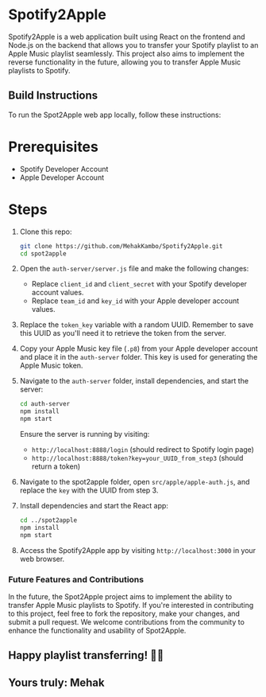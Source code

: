 # Spotify2Apple
Spotify2Apple is a web application built using React on the frontend and Node.js on the backend that allows you to transfer your Spotify playlist to an Apple Music playlist seamlessly. This project also aims to implement the reverse functionality in the future, allowing you to transfer Apple Music playlists to Spotify.

## Build Instructions
To run the Spot2Apple web app locally, follow these instructions:

# Prerequisites
- Spotify Developer Account
- Apple Developer Account

# Steps

1. Clone this repo:
   ```bash
   git clone https://github.com/MehakKambo/Spotify2Apple.git
   cd spot2apple
   ```

2. Open the `auth-server/server.js` file and make the following changes:
   - Replace `client_id` and `client_secret` with your Spotify developer account values.
   - Replace `team_id` and `key_id` with your Apple developer account values.

3. Replace the `token_key` variable with a random UUID. Remember to save this UUID as you'll need it to retrieve the token from the server.
4. Copy your Apple Music key file (`.p8`) from your Apple developer account and place it in the `auth-server` folder. This key is used for generating the Apple Music token.
5. Navigate to the `auth-server` folder, install dependencies, and start the server:
   ```bash
   cd auth-server
   npm install
   npm start
   ```

   Ensure the server is running by visiting:
   - `http://localhost:8888/login` (should redirect to Spotify login page)
   - `http://localhost:8888/token?key=your_UUID_from_step3` (should return a token)

6. Navigate to the spot2apple folder, open `src/apple/apple-auth.js`, and replace the `key` with the UUID from step 3.
7. Install dependencies and start the React app:
   ```bash
   cd ../spot2apple
   npm install
   npm start
   ```
8. Access the Spotify2Apple app by visiting `http://localhost:3000` in your web browser.

### Future Features and Contributions
In the future, the Spot2Apple project aims to implement the ability to transfer Apple Music playlists to Spotify. If you're interested in contributing to this project, feel free to fork the repository, make your changes, and submit a pull request. We welcome contributions from the community to enhance the functionality and usability of Spot2Apple.

## Happy playlist transferring! 🎵🎉
## Yours truly: Mehak
